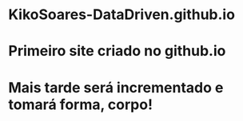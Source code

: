 # KikoSoares-DataDriven.github.io
# Primeiro site criado no github.io
# Mais tarde será incrementado e tomará forma, corpo!
